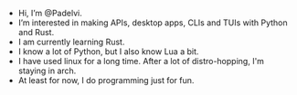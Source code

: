 - Hi, I’m @Padelvi.
- I’m interested in making APIs, desktop apps, CLIs and TUIs with Python and Rust.
- I am currently learning Rust.
- I know a lot of Python, but I also know Lua a bit.
- I have used linux for a long time. After a lot of distro-hopping, I'm staying in arch.
- At least for now, I do programming just for fun.
